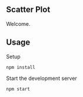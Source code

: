 Scatter Plot
---
Welcome.
 
 
 
Usage
---
 
Setup
 
```
npm install
```

Start the development server

```
npm start
```